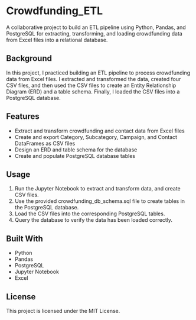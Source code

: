 # Crowdfunding_ETL
A collaborative project to build an ETL pipeline using Python, Pandas, and PostgreSQL for extracting, transforming, and loading crowdfunding data from Excel files into a relational database.

## Background
In this project, I practiced building an ETL  pipeline to process crowdfunding data from Excel files. I extracted and transformed the data, created four CSV files, and then used the CSV files to create an Entity Relationship Diagram (ERD) and a table schema. Finally, I loaded the CSV files into a PostgreSQL database.

## Features
*  Extract and transform crowdfunding and contact data from Excel files
*  Create and export Category, Subcategory, Campaign, and Contact DataFrames as CSV files
*  Design an ERD and table schema for the database
*  Create and populate PostgreSQL database tables

## Usage
1. Run the Jupyter Notebook to extract and transform data, and create CSV files.
2. Use the provided crowdfunding_db_schema.sql file to create tables in the PostgreSQL database.
3. Load the CSV files into the corresponding PostgreSQL tables.
4. Query the database to verify the data has been loaded correctly.
## Built With
*  Python
*  Pandas
*  PostgreSQL
*  Jupyter Notebook
* Excel
## License
This project is licensed under the MIT License.
